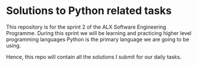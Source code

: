 <h1>Solutions to Python related tasks</h1>

This repository is for the sprint 2 of the ALX Software Engineering Programme. During this sprint we will be learning and practicing higher level programming languages Python is the primary language we are going to be using.

Hence, this repo will contain all the solutions I submit for our daily tasks.
